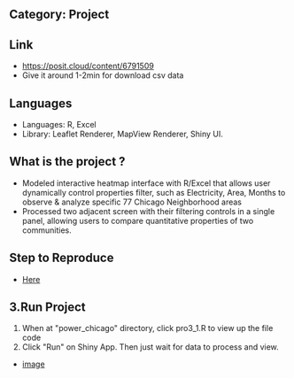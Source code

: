 ## Category: Project
## Link
  - https://posit.cloud/content/6791509
  - Give it around 1-2min for download csv data
## Languages 
  - Languages: R, Excel 
  - Library: Leaflet Renderer, MapView Renderer, Shiny UI.
## What is the project ?
  - Modeled interactive heatmap interface with R/Excel that allows user dynamically control properties filter, such as Electricity, Area, Months to observe & analyze specific 77 Chicago Neighborhood areas 
  - Processed two adjacent screen with their filtering controls in a single panel, allowing users to  compare quantitative properties of two communities.

## Step to Reproduce
 - [Here](https://docs.google.com/document/d/1rWl1_SQR6yItsA5kduAP07sGiJFFJH4xm76Z8LsdPIo/edit)
  ## 3.Run Project
  1. When at "power_chicago" directory, click pro3_1.R to view up the file code
  2. Click "Run" on Shiny App. Then just wait for data to process and view.
  * [image](./images/pic5.png)

